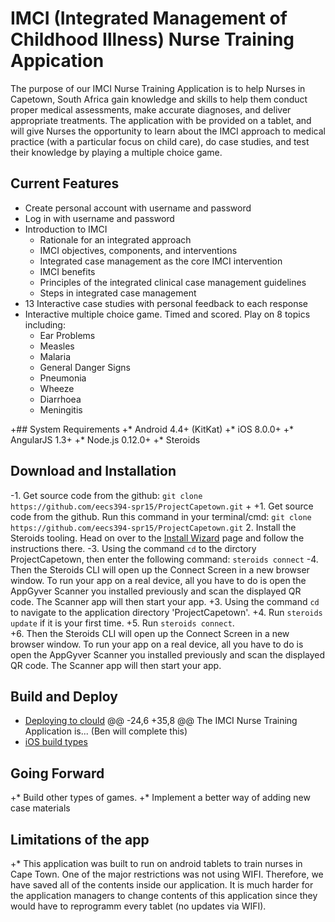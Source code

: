 # IMCI (Integrated Management of Childhood Illness) Nurse Training Appication
The purpose of our IMCI Nurse Training Application is to help Nurses in Capetown, South Africa gain knowledge and skills to help them conduct proper medical assessments, make accurate diagnoses, and deliver appropriate treatments.  The application with be provided on a tablet, and will give Nurses the opportunity to learn about the IMCI approach to medical practice (with a particular focus on child care), do case studies, and test their knowledge by playing a multiple choice game.

## Current Features
* Create personal account with username and password
* Log in with username and password
* Introduction to IMCI
  *  Rationale for an integrated approach
  *  IMCI objectives, components, and interventions
  *  Integrated case management as the core IMCI intervention
  *  IMCI benefits
  *  Principles of the integrated clinical case management guidelines
  *  Steps in integrated case management
* 13 Interactive case studies with personal feedback to each response
* Interactive multiple choice game.  Timed and scored.  Play on 8 topics including:
  *  Ear Problems
  *  Measles
  *  Malaria
  *  General Danger Signs
  *  Pneumonia
  *  Wheeze
  *  Diarrhoea
  *  Meningitis


+## System Requirements
+* Android 4.4+ (KitKat)
+* iOS 8.0.0+
+* AngularJS 1.3+
+* Node.js 0.12.0+
+* Steroids
 
 ## Download and Installation
-1. Get source code from the github: `git clone https://github.com/eecs394-spr15/ProjectCapetown.git`
+
+1. Get source code from the github. Run this command in your terminal/cmd: `git clone https://github.com/eecs394-spr15/ProjectCapetown.git` 
 2. Install the Steroids tooling. Head on over to the [Install Wizard](https://academy.appgyver.com/installwizard) page and follow the instructions there.
-3. Using the command `cd` to the dirctory ProjectCapetown, then enter the following command: `steroids connect`
-4. Then the Steroids CLI will open up the Connect Screen in a new browser window. To run your app on a real device, all you have to do is open the AppGyver Scanner you installed previously and scan the displayed QR code. The Scanner app will then start your app.
+3. Using the command `cd` to navigate to the application directory 'ProjectCapetown'.
+4. Run `steroids update` if it is your first time.
+5. Run `steroids connect`.    
+6. Then the Steroids CLI will open up the Connect Screen in a new browser window. To run your app on a real device, all you have to do is open the AppGyver Scanner you installed previously and scan the displayed QR code. The Scanner app will then start your app.
 
 ## Build and Deploy
 - [Deploying to clould](http://docs.appgyver.com/tooling/build-service/build-settings/deploying-to-cloud/)
 @@ -24,6 +35,8 @@ The IMCI Nurse Training Application is... (Ben will complete this)
 - [iOS build types](http://docs.appgyver.com/tooling/build-service/build-settings/ios-build-types/)
 
 ## Going Forward
+* Build other types of games.
+* Implement a better way of adding new case materials
 
 ## Limitations of the app
+* This application was built to run on android tablets to train nurses in Cape Town. One of the major restrictions was not using WIFI. Therefore, we have saved all of the contents inside our application. It is much harder for the application managers to change contents of this application since they would have to reprogramm every tablet (no updates via WIFI).
